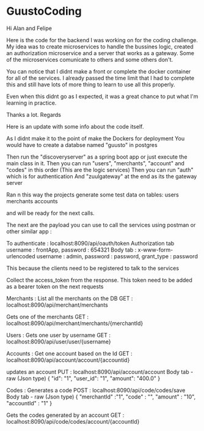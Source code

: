 # GuustoCoding

Hi Alan and Felipe

Here is the code for the backend I was working on for the coding challenge.
My idea was to create microservices to handle the bussines logic, created an authorization microservice and a server that works as a gateway.
Some of the microservices comunicate to others and some others don't.

You can notice that I didnt make a front or complete the docker container for all of the services.
I already passed the time limit that I had to complete this and still have lots of more thing to learn to use all this properly.

Even when this didnt go as I expected, it was a great chance to put what I'm learning in practice.

Thanks a lot.
Regards

Here is an update with some info about the code itself.

As I didnt make it to the point of make the Dockers for deployment 
You would have to create a databse named "guusto" in postgres

Then run the "discoveryserver" as a spring boot app or just execute the main class in it.
Then you can run "users", "merchants", "account" and "codes" in this order (This are the logic services)
Then you can run "auth" which is for authentication 
And "zuulgateway" at the end as its the gateway server

Ran n this way the projects generate some test data on tables:
users
merchants
accounts

and will be ready for the next calls.

The next are the payload you can use to call the services using postman or other similar app : 


To authenticate :
localhost:8090/api/oauth/token
Authorization tab 
	 username : frontApp, 
	 password : 654321
Body tab : x-www-form-urlencoded
	username : admin,
	password : password,
	grant_type : password 

This because the clients need to be registered to talk to the services 

Collect the access_token from the response.
This token  need to be added as a bearer token on the next requests


Merchants :
List all the merchants on the DB 
GET : localhost:8090/api/merchant/merchants  


Gets one of the merchants
GET : localhost:8090/api/merchant/merchants/{merchantId}



Users : 
Gets one user by username
GET : localhost:8090/api/user/user/{username}


Accounts : 
Get one account based on the Id
GET : localhost:8090/api/account/account/{accountid}


updates an account 
PUT : localhost:8090/api/account/account
Body tab - raw (Json type)
{
    	"id": "1",
    	"user_id": "1",
    	"amount": "400.0"
}


Codes : 
Generates a code 
POST : localhost:8090/api/code/codes/save
Body tab - raw (Json type)
{
	"merchantId" :"1",
	"code" : "",
	"amount" : "10",
	"accountId" : "1"
}



Gets the codes generated by an account
GET : localhost:8090/api/code/codes/account/{accountId}

